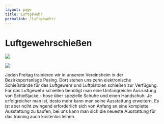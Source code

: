 ```yaml
---
layout: page
title: Luftgewehr
permalink: /luftgewehr/
---
```

# Luftgewehrschießen

![](/images/uploads/dsc03330.jpg)

![](/images/uploads/dsc03315.jpg)

Jeden Freitag trainieren wir in unserem Vereinsheim in der Bezirksportanlage Pasing. Dort stehen uns zehn elektronische Schießstände für das Luftgewehr und Luftpistolen schießen zur Verfügung. Für das Luftgewehr schießen benötigt man eine Umfangreiche Ausrüstung von Schießjacke,- hose über spezielle Schuhe und einen Handschuh. Je erfolgreicher man ist, desto mehr kann man seine Ausstattung erweitern. Es ist aber nciht zwingend erforderlich sich von Anfang an eine komplette Ausstattung zu kaufen, bei uns kann man sich die neueste Ausstattung für das training auch kostenlos leihen.



![]()